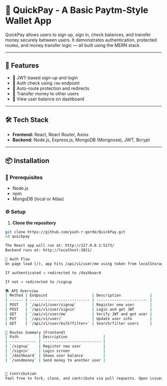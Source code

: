 # 💸 QuickPay - A Basic Paytm-Style Wallet App

QuickPay allows users to sign up, sign in, check balances, and transfer money securely between users. It demonstrates authentication, protected routes, and money transfer logic — all built using the MERN stack.

---

## 🚀 Features

- 🔐 JWT-based sign-up and login
- 🔎 Auth check using `/me` endpoint
- 🧭 Auto-route protection and redirects
- 💸 Transfer money to other users
- 💼 View user balance on dashboard

---

## 🛠️ Tech Stack

- **Frontend:** React, React Router, Axios
- **Backend:** Node.js, Express.js, MongoDB (Mongoose), JWT, Bcrypt

---

## 📦 Installation

### 🔧 Prerequisites

- Node.js
- npm
- MongoDB (local or Atlas)

### ⚙️ Setup

1. **Clone the repository**

```bash
git clone https://github.com/yash-r-gorde/QuickPay.git
cd quickpay

The React app will run at: http://127.0.0.1:5173/
Backend runs at: http://localhost:3021/  

🔐 Auth Flow
On page load (/), app hits /api/v1/user/me using token from localStorage

If authenticated → redirected to /dashboard

If not → redirected to /signup

📚 API Overview
| Method | Endpoint                    | Description             |
| ------ | --------------------------- | ----------------------- |
| POST   | `/api/v1/user/signup`       | Register new user       |
| POST   | `/api/v1/user/signin`       | Login and get JWT       |
| GET    | `/api/v1/user/me`           | Verify JWT and get user |
| PUT    | `/api/v1/user/`             | Update user info        |
| GET    | `/api/v1/user/bulk?filter=` | Search/filter users     |

🧭 Routes Summary (Frontend)
| Path         | Description                |
| ------------ | -------------------------- |
| `/signup`    | Register new user          |
| `/signin`    | Login screen               |
| `/dashboard` | Shows user balance         |
| `/sendmoney` | Send money to another user |


🤝 Contribution
Feel free to fork, clone, and contribute via pull requests. Open issues if you'd like to suggest features or report bugs.



